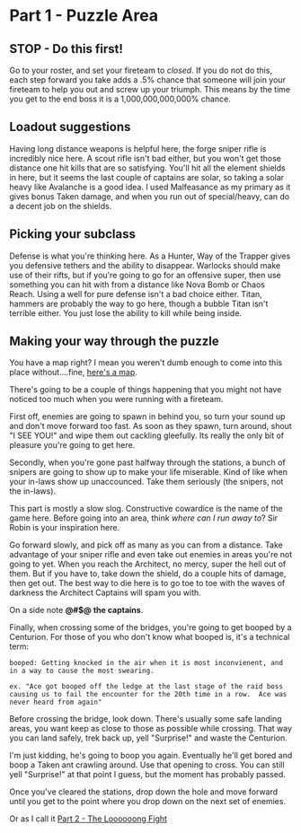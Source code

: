 # Part 1 - Puzzle Area
## STOP - Do this first!
Go to your roster, and set your fireteam to *closed*.  If you do not do this, each step forward you take adds a .5% chance that someone will join your fireteam to help you out and screw up your triumph.  This means by the time you get to the end boss it is a 1,000,000,000,000% chance.

## Loadout suggestions
Having long distance weapons is helpful here, the forge sniper rifle is incredibly nice here.  A scout rifle isn't bad either, but you won't get those distance one hit kills that are so satisfying.  You'll hit all the element shields in here, but it seems the last couple of captains are solar, so taking a solar heavy like Avalanche is a good idea.  I used Malfeasance as my primary as it gives bonus Taken damage, and when you run out of special/heavy, can do a decent job on the shields.

## Picking your subclass
Defense is what you're thinking here.  As a Hunter, Way of the Trapper gives you defensive tethers and the ability to disappear.  Warlocks should make use of their rifts, but if you're going to go for an offensive super, then use something you can hit with from a distance like Nova Bomb or Chaos Reach.  Using a well for pure defense isn't a bad choice either.  Titan, hammers are probably the way to go here, though a bubble Titan isn't terrible either.  You just lose the ability to kill while being inside.

## Making your way through the puzzle
You have a map right?  I mean you weren't dumb enough to come into this place without....fine, [here's a map](https://imgur.com/a/zzJW1qF).  

There's going to be a couple of things happening that you might not have noticed too much when you were running with a fireteam.

First off, enemies are going to spawn in behind you, so turn your sound up and don't move forward too fast.  As soon as they spawn, turn around, shout "I SEE YOU!" and wipe them out cackling gleefully.  Its really the only bit of pleasure you're going to get here.

Secondly, when you're gone past halfway through the stations, a bunch of snipers are going to show up to make your life miserable.  Kind of like when your in-laws show up unaccounced.  Take them seriously (the snipers, not the in-laws).

This part is mostly a slow slog.  Constructive cowardice is the name of the game here.   Before going into an area, think *where can I run away to*?  Sir Robin is your inspiration here.

Go forward slowly, and pick off as many as you can from a distance.  Take advantage of your sniper rifle and even take out enemies in areas you're not going to yet.  When you reach the Architect, no mercy, super the hell out of them.  But if you have to, take down the shield, do a couple hits of damage, then get out.  The best way to die here is to go toe to toe with the waves of darkness the Architect Captains will spam you with.

On a side note **@#$@ the captains**.

Finally, when crossing some of the bridges, you're going to get booped by a Centurion.  For those of you who don't know what booped is, it's a technical term:
```
booped: Getting knocked in the air when it is most inconvienent, and in a way to cause the most swearing.

ex. "Ace got booped off the ledge at the last stage of the raid boss causing us to fail the encounter for the 20th time in a row.  Ace was never heard from again"
```

Before crossing the bridge, look down.  There's usually some safe landing areas, you want keep as close to those as possible while crossing.  That way you can land safely, trek back up, yell "Surprise!" and waste the Centurion.  

I'm just kidding, he's going to boop you again.  Eventually he'll get bored and boop a Taken ant crawling around.  Use that opening to cross.  You can still yell "Surprise!" at that point I guess, but the moment has probably passed.

Once you've cleared the stations, drop down the hole and move forward until you get to the point where you drop down on the next set of enemies.

Or as I call it [Part 2 - The Loooooong Fight](./part2-long-fight.html)




